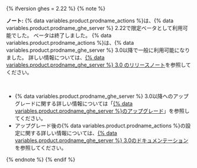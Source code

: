 {% ifversion ghes = 2.22 %}
{% note %}

**ノート:** {% data variables.product.prodname_actions %}は、{% data variables.product.prodname_ghe_server %} 2.22で限定ベータとして利用可能でした。 ベータは終了しました。 {% data variables.product.prodname_actions %}は、{% data variables.product.prodname_ghe_server %} 3.0以降で一般に利用可能になりました。 詳しい情報については、[{% data variables.product.prodname_ghe_server %} 3.0 のリリースノート](/enterprise-server@3.0/admin/release-notes)を参照してください。

<br/>

- {% data variables.product.prodname_ghe_server %} 3.0以降へのアップグレードに関する詳しい情報については「[{% data variables.product.prodname_ghe_server %}のアップグレード](/admin/enterprise-management/upgrading-github-enterprise-server)」を参照してください。
- アップグレード後の{% data variables.product.prodname_actions %}の設定に関する詳しい情報については、[{% data variables.product.prodname_ghe_server %} 3.0のドキュメンテーション](/enterprise-server@3.0/admin/github-actions/getting-started-with-github-actions-for-github-enterprise-server)を参照してください。

{% endnote %}
{% endif %}
